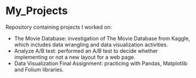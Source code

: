 # My_Projects
Repository containing projects I worked on:

<ul>
  <li>The Movie Database: investigation of The Movie Database from Kaggle, which includes data wrangling and data visualization activities.</li>
  <li>Analyze A/B test: performed an A/B test to decide whether implementing or not a new layout for a web page.</li>
  <li>Data Visualization Final Assignment: practicing with Pandas, Matplotlib and Folium libraries.</li>
</ul>
